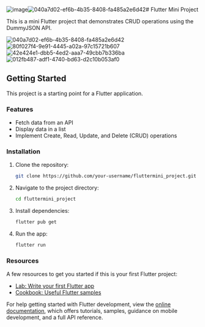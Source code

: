 ![image](https://github.com/user-attachments/assets/8a563dae-db90-4872-96d0-4574234235b8)![040a7d02-ef6b-4b35-8408-fa485a2e6d42](https://github.com/user-attachments/assets/cea3cd9e-f657-4025-9ae8-4ea563abaa7b)# Flutter Mini Project

This is a mini Flutter project that demonstrates CRUD operations using the DummyJSON API.

![040a7d02-ef6b-4b35-8408-fa485a2e6d42](https://github.com/user-attachments/assets/708f2dc1-e287-44fc-91d4-9ce572979869)
![80f027f4-9e91-4445-a02a-97c15721b607](https://github.com/user-attachments/assets/0ff0d931-9b8f-4941-981f-70e071692d16)
![42e424e1-dbb5-4ed2-aaa7-49cbb7b336ba](https://github.com/user-attachments/assets/e9129f81-bf72-488e-bd45-637f3d7fd6f6)
![012fb487-adf1-4740-bd63-d2c10b053af0](https://github.com/user-attachments/assets/350f011e-4996-406b-9b30-1a6cbd6b0df2)




## Getting Started

This project is a starting point for a Flutter application.

### Features

- Fetch data from an API
- Display data in a list
- Implement Create, Read, Update, and Delete (CRUD) operations

### Installation

1. Clone the repository:

    ```bash
    git clone https://github.com/your-username/fluttermini_project.git
    ```

2. Navigate to the project directory:

    ```bash
    cd fluttermini_project
    ```

3. Install dependencies:

    ```bash
    flutter pub get
    ```

4. Run the app:

    ```bash
    flutter run
    ```

### Resources

A few resources to get you started if this is your first Flutter project:

- [Lab: Write your first Flutter app](https://docs.flutter.dev/get-started/codelab)
- [Cookbook: Useful Flutter samples](https://docs.flutter.dev/cookbook)

For help getting started with Flutter development, view the
[online documentation](https://docs.flutter.dev/), which offers tutorials,
samples, guidance on mobile development, and a full API reference.
